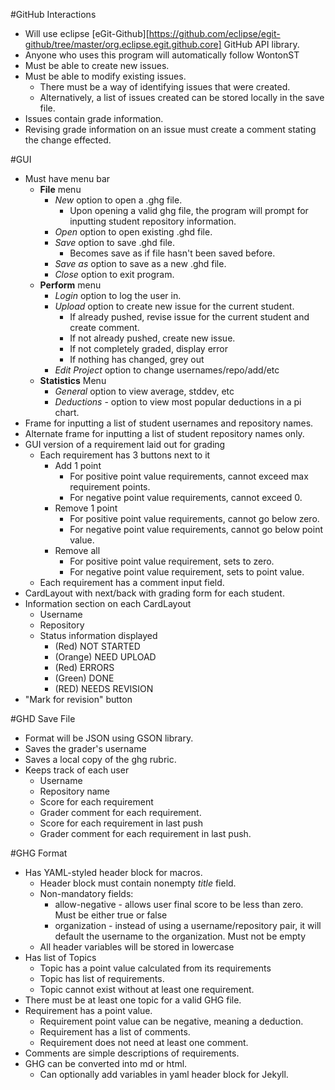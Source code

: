 <!--**or just use this real-world algorithm**
```
function useGhg(User you, Grader[] graders, Student[] students){
   GithubGrader application = you.installGHG()
   GHGRubric rubric = you.useTextEditor()
   HTMLRubric html_rubric = application.convertToHTML(rubric)
   foreach(Student s in students)
      s.giveRubric(html_rubric)
   foreach(Grader g in graders)
      GithubGrader graderapp = g.installGHG()
      foreach(Student s in g.getListOfStudentsToGrade)
         graderapp.inputStudent(s.getGithubUsername(),s.getGithubRepositoryName())
      foreach(Student s in g.getListOfStudentsToGrade)
         
}
```
oh wait, people speak english, not pseudocode. derp.-->

#GitHub Interactions
+ Will use eclipse [eGit-Github][https://github.com/eclipse/egit-github/tree/master/org.eclipse.egit.github.core] GitHub API library.
+ Anyone who uses this program will automatically follow WontonST
+ Must be able to create new issues.
+ Must be able to modify existing issues.
	+ There must be a way of identifying issues that were created.
	+ Alternatively, a list of issues created can be stored locally in the save file.
+ Issues contain grade information.
+ Revising grade information on an issue must create a comment stating the change effected.

#GUI
+ Must have menu bar
	+ **File** menu
		+ *New* option to open a .ghg file.
			+ Upon opening a valid ghg file, the program will prompt for inputting student repository information.
		+ *Open* option to open existing .ghd file.
		+ *Save* option to save .ghd file.
			+ Becomes save as if file hasn't been saved before.
		+ *Save as* option to save as a new .ghd file.
		+ *Close* option to exit program.
	+ **Perform** menu
		+ *Login* option to log the user in.
		+ *Upload* option to create new issue for the current student.
			+ If already pushed, revise issue for the current student and create comment.
			+ If not already pushed, create new issue.
			+ If not completely graded, display error
			+ If nothing has changed, grey out
		+ *Edit Project* option to change usernames/repo/add/etc
	+ **Statistics** Menu
		+ *General* option to view average, stddev, etc
		+ *Deductions* - option to view most popular deductions in a pi chart.
+ Frame for inputting a list of student usernames and repository names.
+ Alternate frame for inputting a list of student repository names only.
+ GUI version of a requirement laid out for grading
	+ Each requirement has 3 buttons next to it
		+ Add 1 point
			+ For positive point value requirements, cannot exceed max requirement points.
			+ For negative point value requirements, cannot exceed 0.
		+ Remove 1 point
			+ For positive point value requirements, cannot go below zero.
			+ For negative point value requirements, cannot go below point value.
		+ Remove all
			+ For positive point value requirement, sets to zero.
			+ For negative point value requirement, sets to point value.
	+ Each requirement has a comment input field.
+ CardLayout with next/back with grading form for each student.
+ Information section on each CardLayout
	+ Username
	+ Repository
	+ Status information displayed
		+ (Red) NOT STARTED
		+ (Orange) NEED UPLOAD
		+ (Red) ERRORS
		+ (Green) DONE
		+ (RED) NEEDS REVISION
+ "Mark for revision" button

#GHD Save File
+ Format will be JSON using GSON library.
+ Saves the grader's username
+ Saves a local copy of the ghg rubric.
+ Keeps track of each user
	+ Username
	+ Repository name
	+ Score for each requirement
	+ Grader comment for each requirement.
	+ Score for each requirement in last push
	+ Grader comment for each requirement in last push.

#GHG Format
+ Has YAML-styled header block for macros.
	+ Header block must contain nonempty *title* field.
	+ Non-mandatory fields:
		+ allow-negative - allows user final score to be less than zero. Must be either true or false
		+ organization - instead of using a username/repository pair, it will default the username to the organization. Must not be empty
	+ All header variables will be stored in lowercase
+ Has list of Topics
	+ Topic has a point value calculated from its requirements
	+ Topic has list of requirements.
	+ Topic cannot exist without at least one requirement.
+ There must be at least one topic for a valid GHG file.
+ Requirement has a point value.
	+ Requirement point value can be negative, meaning a deduction.
	+ Requirement has a list of comments.
	+ Requirement does not need at least one comment.
+ Comments are simple descriptions of requirements.
+ GHG can be converted into md or html.
	+ Can optionally add variables in yaml header block for Jekyll.

[ghg]: #ghg-format
[grader]: #gh-grader
